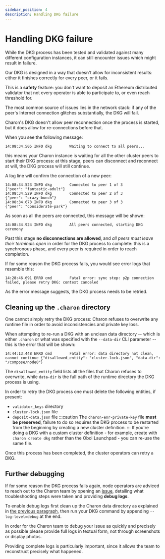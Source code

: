 ```yaml
---
sidebar_position: 4
description: Handling DKG failure
---
```


# Handling DKG failure

While the DKG process has been tested and validated against many different configuration instances, it can still encounter issues which might result in failure.

Our DKG is designed in a way that doesn't allow for inconsistent results: either it finishes correctly for every peer, or it fails.

This is a **safety** feature: you don't want to deposit an Ethereum distributed validator that not every operator is able to participate to, or even reach threshold for.

The most common source of issues lies in the network stack: if any of the peer's Internet connection glitches substantially, the DKG will fail.

Charon's DKG doesn't allow peer reconnection once the process is started, but it does allow for re-connections before that.

When you see the following message:

```
14:08:34.505 INFO dkg        Waiting to connect to all peers...
```

this means your Charon instance is waiting for all the other cluster peers to start their DKG process: at this stage, peers can disconnect and reconnect at will, the DKG process will still continue.

A log line will confirm the connection of a new peer:

```
14:08:34.523 INFO dkg        Connected to peer 1 of 3                 {"peer": "fantastic-adult"}
14:08:34.529 INFO dkg        Connected to peer 2 of 3                 {"peer": "crazy-bunch"}
14:08:34.673 INFO dkg        Connected to peer 3 of 3                 {"peer": "considerate-park"}
```

As soon as all the peers are connected, this message will be shown:

```
14:08:34.924 INFO dkg        All peers connected, starting DKG ceremony
```

Past this stage **no disconnections are allowed**, and _all peers must leave their terminals open_ in order for the DKG process to complete: this is a synchronous phase, and every peer is required in order to reach completion.

If for some reason the DKG process fails, you would see error logs that resemble this:

```
14:28:46.691 ERRO cmd        Fatal error: sync step: p2p connection failed, please retry DKG: context canceled
```

As the error message suggests, the DKG process needs to be retried.

## Cleaning up the `.charon` directory

One cannot simply retry the DKG process: Charon refuses to overwrite any runtime file in order to avoid inconsistencies and private key loss.

When attempting to re-run a DKG with an unclean data directory -- which is either `.charon` or what was specified with the `--data-dir` CLI parameter -- this is the error that will be shown:

```
14:44:13.448 ERRO cmd        Fatal error: data directory not clean, cannot continue {"disallowed_entity": "cluster-lock.json", "data-dir": "/compose/node0"}
```

The `disallowed_entity` field lists all the files that Charon refuses to overwrite, while `data-dir` is the full path of the runtime directory the DKG process is using.

In order to retry the DKG process one must delete the following entities, if present:

 - `validator_keys` directory
 - `cluster-lock.json` file
 - `deposit-data.json` file
:::caution
The `charon-enr-private-key` file **must be preserved**, failure to do so requires the DKG process to be restarted from the beginning by creating a new cluster definition.
:::
If you're doing a DKG with a custom cluster definition - for example, create with `charon create dkg` rather than the Obol Launchpad - you can re-use the same file.

Once this process has been completed, the cluster operators can retry a DKG.

## Further debugging

If for some reason the DKG process fails again, node operators are adviced to reach out to the Charon team by opening an [issue](https://github.com/ObolNetwork/charon/issues), detailing what troubleshooting steps were taken and providing **debug logs**.

To enable debug logs first clean up the Charon data directory as explained in [the previous paragraph](#cleaning-up-the-charon-directory), then run your DKG command by appending `--log-level=debug` at the end.

In order for the Charon team to debug your issue as quickly and precisely as possible please provide full logs in textual form, not through screenshots or display photos.

Providing complete logs is particularly important, since it allows the team to reconstruct precisely what happened.
